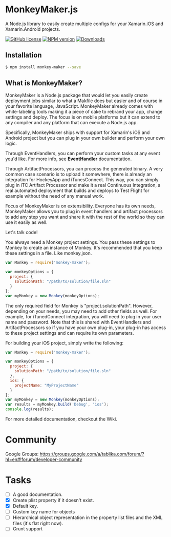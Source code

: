 # MonkeyMaker.js
A Node.js library to easily create multiple configs for your Xamarin.iOS and Xamarin.Android projects.

[npm-url]: https://npmjs.org/package/monkey-maker
[downloads-image]: http://img.shields.io/npm/dm/monkey-maker.svg
[npm-image]: http://img.shields.io/npm/v/monkey-maker.svg

[![GitHub license](https://img.shields.io/github/license/mashape/apistatus.svg)]()
[![NPM version][npm-image]][npm-url] [![Downloads][downloads-image]][npm-url]

## Installation

```bash
$ npm install monkey-maker --save
```

## What is MonkeyMaker?

MonkeyMaker is a Node.js package that would let you easily create deployment jobs similar to what a Makfile does but easier and of course in your favorite language, JavaScript. MonkeyMaker already comes with white-labeling tools making it a piece of cake to rebrand your app, change settings and deploy. The focus is on mobile platforms but it can extend to any compiler and any platform that can execute a Node.js app.

Specifically, MonkeyMaker ships with support for Xamarin's iOS and Android project but you can plug in your own builder and perform your own logic.

Through EventHandlers, you can perform your custom tasks at any event you'd like. For more info, see **EventHandler** documentation.

Through ArtifactProcessors, you can process the generated binary. A very common case scenario is to upload it somewhere, there is already an integration for HockeyApp and iTunesConnect. This way, you can simply plug in iTC Artifact Processor and make it a real Continuous Integration, a real automated deployment that builds and deploys to Test Flight for example without the need of any manual work.

Focus of MonkeyMaker is on extensibility. Everyone has its own needs, MonkeyMaker allows you to plug in event handlers and artifact processors to add any step you want and share it with the rest of the world so they can use it easily as well.

Let's talk code!

You always need a Monkey project settings. You pass these settings to Monkey to create an instance of Monkey. It's recommended that you keep these settings in a file. Like monkey.json.

```JavaScript
var Monkey = require('monkey-maker');

var monkeyOptions = {
  project: {
    solutionPath: "/path/to/solution/file.sln"
  }
};
var myMonkey = new Monkey(monkeyOptions);
```

The only required field for Monkey is "project.solutionPath". However, depending on your needs, you may need to add other fields as well. For example, for iTunedConnect integration, you will need to plug in your user name and password. Note that this is shared with EventHandlers and ArtifactProcessors so if you have your own plug-in, your plug-in has access to these project settings and can require its own parameters.

For building your iOS project, simply write the following:
```JavaScript
var Monkey = require('monkey-maker');

var monkeyOptions = {
  project: {
    solutionPath: "/path/to/solution/file.sln"
  },
  ios: {
    projectName: "MyProjectName"
  }
};
var myMonkey = new Monkey(monkeyOptions);
var results = myMonkey.build('Debug', 'ios');
console.log(results);
```

For more detailed documentation, checkout the Wiki.

# Community
Google Groups: https://groups.google.com/a/tablika.com/forum/?hl=en#!forum/developer-community

# Tasks
- [ ] A good documentation.
- [X] Create plist property if it doesn't exist.
- [X] Default key.
- [ ] Custom key name for objects
- [ ] Hierarchical object representation in the property list files and the XML files (it's flat right now).
- [ ] Grunt support
